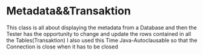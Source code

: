 # Metadata&&Transaktion
This class is all about displaying the metadata from a Database
and then the Tester has the opportunity to change and update the rows contained in
all the Tables(Transaktion)
I also used this Time Java-Autoclausable so that the Connection is close when it has to be closed
